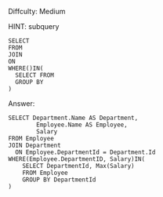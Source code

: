 Diffculty: Medium

HINT: subquery 
```
SELECT 
FROM
JOIN
ON
WHERE()IN(
  SELECT FROM
  GROUP BY
)
```

Answer: 
```
SELECT Department.Name AS Department,
        Employee.Name AS Employee,
        Salary
FROM Employee
JOIN Department
  ON Employee.DepartmentId = Department.Id
WHERE(Employee.DepartmentID, Salary)IN(
    SELECT DepartmentId, Max(Salary)
    FROM Employee
    GROUP BY DepartmentId
)
```
